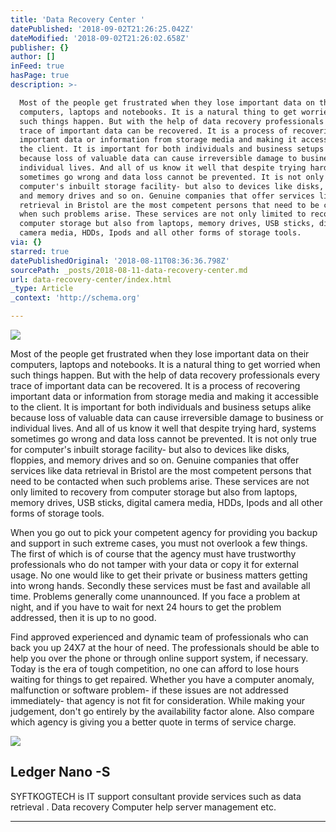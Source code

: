 ```yaml
---
title: 'Data Recovery Center '
datePublished: '2018-09-02T21:26:25.042Z'
dateModified: '2018-09-02T21:26:02.658Z'
publisher: {}
author: []
inFeed: true
hasPage: true
description: >-

  Most of the people get frustrated when they lose important data on their
  computers, laptops and notebooks. It is a natural thing to get worried when
  such things happen. But with the help of data recovery professionals every
  trace of important data can be recovered. It is a process of recovering
  important data or information from storage media and making it accessible to
  the client. It is important for both individuals and business setups alike
  because loss of valuable data can cause irreversible damage to business or
  individual lives. And all of us know it well that despite trying hard, systems
  sometimes go wrong and data loss cannot be prevented. It is not only true for
  computer's inbuilt storage facility- but also to devices like disks, floppies,
  and memory drives and so on. Genuine companies that offer services like data
  retrieval in Bristol are the most competent persons that need to be contacted
  when such problems arise. These services are not only limited to recovery from
  computer storage but also from laptops, memory drives, USB sticks, digital
  camera media, HDDs, Ipods and all other forms of storage tools.
via: {}
starred: true
datePublishedOriginal: '2018-08-11T08:36:36.798Z'
sourcePath: _posts/2018-08-11-data-recovery-center.md
url: data-recovery-center/index.html
_type: Article
_context: 'http://schema.org'

---
```

![](https://the-grid-user-content.s3-us-west-2.amazonaws.com/8dff4961-7851-4267-958b-bbc6e361d06a.jpg)

Most of the people get frustrated when they lose important data on their computers, laptops and notebooks. It is a natural thing to get worried when such things happen. But with the help of data recovery professionals every trace of important data can be recovered. It is a process of recovering important data or information from storage media and making it accessible to the client. It is important for both individuals and business setups alike because loss of valuable data can cause irreversible damage to business or individual lives. And all of us know it well that despite trying hard, systems sometimes go wrong and data loss cannot be prevented. It is not only true for computer's inbuilt storage facility- but also to devices like disks, floppies, and memory drives and so on. Genuine companies that offer services like data retrieval in Bristol are the most competent persons that need to be contacted when such problems arise. These services are not only limited to recovery from computer storage but also from laptops, memory drives, USB sticks, digital camera media, HDDs, Ipods and all other forms of storage tools.

When you go out to pick your competent agency for providing you backup and support in such extreme cases, you must not overlook a few things. The first of which is of course that the agency must have trustworthy professionals who do not tamper with your data or copy it for external usage. No one would like to get their private or business matters getting into wrong hands. Secondly these services must be fast and available all time. Problems generally come unannounced. If you face a problem at night, and if you have to wait for next 24 hours to get the problem addressed, then it is up to no good.

Find approved experienced and dynamic team of professionals who can back you up 24X7 at the hour of need. The professionals should be able to help you over the phone or through online support system, if necessary. Today is the era of tough competition, no one can afford to lose hours waiting for things to get repaired. Whether you have a computer anomaly, malfunction or software problem- if these issues are not addressed immediately- that agency is not fit for consideration. While making your judgement, don't go entirely by the availability factor alone. Also compare which agency is giving you a better quote in terms of service charge.

<article style=""><img src="https://the-grid-user-content.s3-us-west-2.amazonaws.com/e8c26f3e-afc5-466c-a1f2-7abb8d6ce6ec.jpg" /><h1>Ledger Nano -S </h1></article>

SYFTKOGTECH is IT support consultant provide services such as data retrieval . Data recovery Computer help server management etc.

---